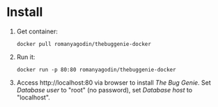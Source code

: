 # Install

1. Get container:
   ```
   docker pull romanyagodin/thebuggenie-docker
   ```
2. Run it:
   ```
   docker run -p 80:80 romanyagodin/thebuggenie-docker
   ```
3. Access http://localhost:80 via browser to install *The Bug Genie*.
   Set *Database user* to "root" (no password), set *Database host* to "localhost".
   

